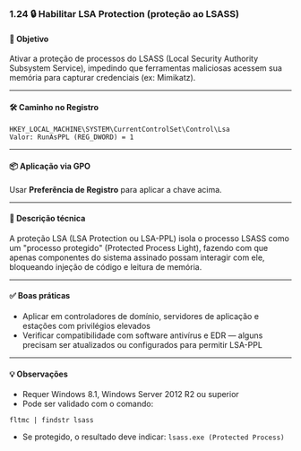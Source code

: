 ### 1.24 🔒 Habilitar LSA Protection (proteção ao LSASS)

#### 🎯 Objetivo
Ativar a proteção de processos do LSASS (Local Security Authority Subsystem Service), impedindo que ferramentas maliciosas acessem sua memória para capturar credenciais (ex: Mimikatz).

---

#### 🛠️ Caminho no Registro
```
HKEY_LOCAL_MACHINE\SYSTEM\CurrentControlSet\Control\Lsa
Valor: RunAsPPL (REG_DWORD) = 1
```

---

#### 📦 Aplicação via GPO
Usar **Preferência de Registro** para aplicar a chave acima.

---

#### 📝 Descrição técnica
A proteção LSA (LSA Protection ou LSA-PPL) isola o processo LSASS como um "processo protegido" (Protected Process Light), fazendo com que apenas componentes do sistema assinado possam interagir com ele, bloqueando injeção de código e leitura de memória.

---

#### ✅ Boas práticas
- Aplicar em controladores de domínio, servidores de aplicação e estações com privilégios elevados
- Verificar compatibilidade com software antivírus e EDR — alguns precisam ser atualizados ou configurados para permitir LSA-PPL

---

#### 💡 Observações
- Requer Windows 8.1, Windows Server 2012 R2 ou superior
- Pode ser validado com o comando:
```
fltmc | findstr lsass
```
- Se protegido, o resultado deve indicar: `lsass.exe (Protected Process)`